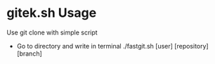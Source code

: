 # gitek.sh Usage
Use git clone with simple script
- Go to directory and write in terminal ./fastgit.sh [user] [repository] [branch]

